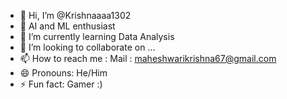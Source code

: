 - 👋 Hi, I’m @Krishnaaaa1302
- 👀 AI and ML enthusiast
- 🌱 I’m currently learning Data Analysis
- 💞️ I’m looking to collaborate on ...
- 📫 How to reach me : Mail : maheshwarikrishna67@gmail.com
- 😄 Pronouns: He/Him
- ⚡ Fun fact: Gamer :)

<!---
Krishnaaaa1302/Krishnaaaa1302 is a ✨ special ✨ repository because its `README.md` (this file) appears on your GitHub profile.
You can click the Preview link to take a look at your changes.
--->
